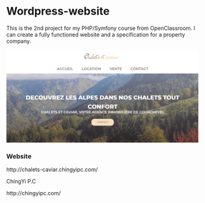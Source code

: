 # Wordpress-website
 <p> This is the 2nd project for my PHP/Symfony course from OpenClassroom. I can create a fully functioned website and a specification for a property company. </p>
 
 ![project 2](https://github.com/JENNYPCHEN/Wordpress-website/blob/main/project1.png)
 
 
 <h3> Website </h3>
 <p a href="http://chalets-caviar.chingyipc.com/">http://chalets-caviar.chingyipc.com/ </p>
 <p> ChingYi P.C </p>
  <p a href="http://chingyipc.com/">http://chingyipc.com/ </p>
